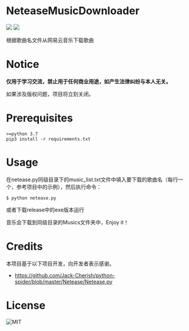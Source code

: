 # NeteaseMusicDownloader

<p align="left">
  <a><img src="https://img.shields.io/badge/python-3.7.2-blue.svg"></a>
  <a><img src="https://img.shields.io/badge/platform-win--32%20%7C%20win%20--64%20%7C%20linux-blue.svg"></a>
</p>

根据歌曲名文件从网易云音乐下载歌曲

# Notice
**仅用于学习交流，禁止用于任何商业用途，如产生法律纠纷与本人无关。**

如果涉及版权问题，项目将立刻关闭。

# Prerequisites
```
>=python 3.7
pip3 install -r requirements.txt
```

# Usage
在netease.py同级目录下的music_list.txt文件中填入要下载的歌曲名（每行一个，参考项目中的示例），然后执行命令：
```
$ python netease.py
```
或者下载release中的exe版本运行

音乐会下载到同级目录的Musics文件夹中，Enjoy it！

# Credits
本项目基于以下项目开发，向开发者表示感谢。
- <https://github.com/Jack-Cherish/python-spider/blob/master/Netease/Netease.py>

# License
![MIT](https://img.shields.io/github/license/MarcWarrior/NeteaseMusicDownloader.svg?style=flat)
